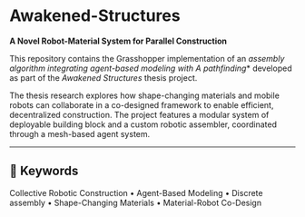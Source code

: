 # Awakened-Structures

**A Novel Robot-Material System for Parallel Construction**

This repository contains the Grasshopper implementation of an **assembly algorithm integrating agent-based modeling with A* pathfinding** developed as part of the *Awakened Structures* thesis project.

The thesis research explores how shape-changing materials and mobile robots can collaborate in a co-designed framework to enable efficient, decentralized construction. The project features a modular system of deployable building block and a custom robotic assembler, coordinated through a mesh-based agent system.

---

## 🧠 Keywords

Collective Robotic Construction • Agent-Based Modeling • Discrete assembly • Shape-Changing Materials • Material-Robot Co-Design

